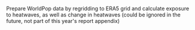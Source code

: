 Prepare WorldPop data by regridding to ERA5 grid and calculate exposure to heatwaves, as well as change in heatwaves
(could be ignored in the future, not part of this year's report appendix)
